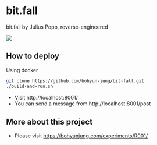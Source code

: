 # bit.fall
bit.fall by Julius Popp, reverse-engineered

![](https://user-images.githubusercontent.com/8598722/90392427-cec09f80-e0c9-11ea-8571-a8054bcddbf7.png)

## How to deploy

Using docker

```sh
git clone https://github.com/bohyun-jung/bit-fall.git
./build-and-run.sh
```

* Visit http://localhost:8001/
* You can send a message from http://localhost:8001/post

## More about this project

* Please visit https://bohyunjung.com/experiments/R001/
